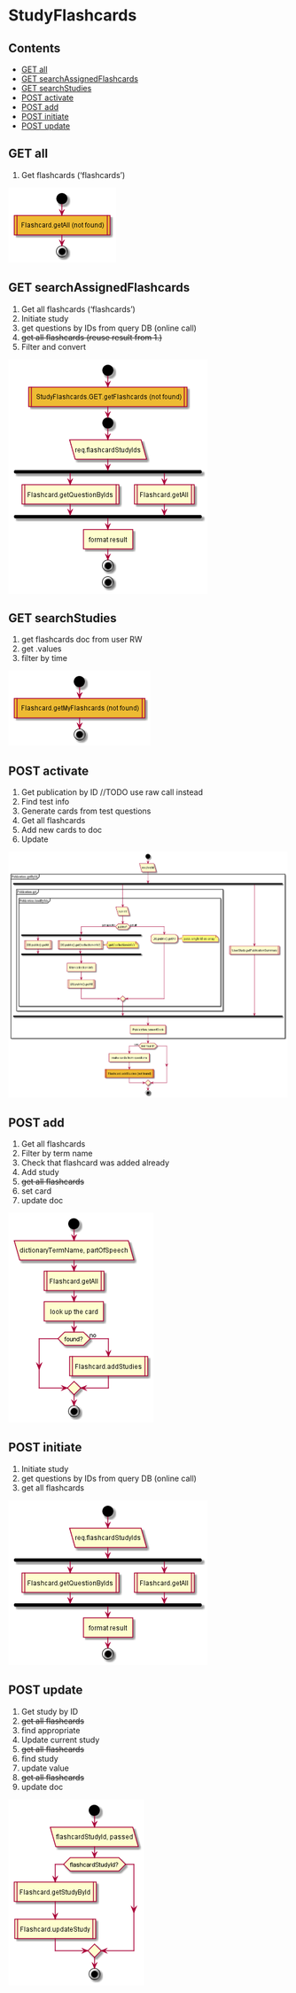 # StudyFlashcards

## Contents

* [GET all](#get-all)
* [GET searchAssignedFlashcards](#get-searchassignedflashcards)
* [GET searchStudies](#get-searchstudies)
* [POST activate](#post-activate)
* [POST add](#post-add)
* [POST initiate](#post-initiate)
* [POST update](#post-update)


## GET all


1. Get flashcards (‘flashcards’)

![schema](../diagrams/StudyFlashcards.GET.getFlashcards.png)  


## GET searchAssignedFlashcards


1. Get all flashcards (‘flashcards’)
2. Initiate study
  1. get questions by IDs from query DB (online call)
  2. ~~get all flashcards (reuse result from 1.)~~
1. Filter and convert

![schema](../diagrams/StudyFlashcards.GET.searchAssignedFlashcards.png)  


## GET searchStudies


1. get flashcards doc from user RW
1. get .values
1. filter by time

![schema](../diagrams/StudyFlashcards.GET.search.png)  


## POST activate


1. Get publication by ID //TODO use raw call instead
1. Find test info
1. Generate cards from test questions
1. Get all flashcards
1. Add new cards to doc
1. Update

![schema](../diagrams/StudyFlashcards.POST.activate.png)  


## POST add


1. Get all flashcards
1. Filter by term name
1. Check that flashcard was added already
1. Add study
  1. ~~get all flashcards~~
  1. set card
  1. update doc

![schema](../diagrams/StudyFlashcards.POST.add.png)  


## POST initiate


1. Initiate study
  1. get questions by IDs from query DB (online call)
  1. get all flashcards

![schema](../diagrams/StudyFlashcards.POST.initiate.png)  


## POST update


1. Get study by ID
  1. ~~get all flashcards~~
  1. find appropriate
2. Update current study
  2. ~~get all flashcards~~
  2. find study
  2. update value
  2. ~~get all flashcards~~
  2. update doc


![schema](../diagrams/StudyFlashcards.POST.update.png)  


